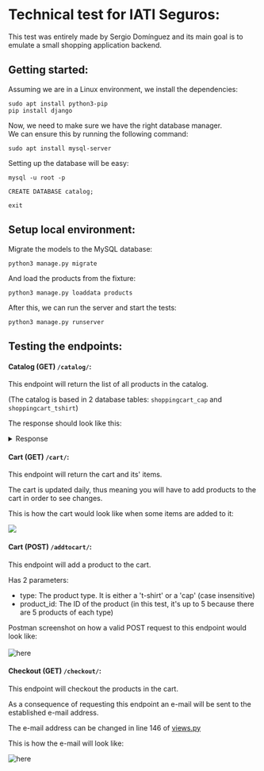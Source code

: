 # Technical test for IATI Seguros:
This test was entirely made by Sergio Domínguez and its main goal is to emulate a small shopping application backend.

## Getting started:

Assuming we are in a Linux environment, we install the dependencies:

    sudo apt install python3-pip
    pip install django
    
Now, we need to make sure we have the right database manager.
<br/>
We can ensure this by running the following command:
    
    sudo apt install mysql-server

Setting up the database will be easy:

    mysql -u root -p

    CREATE DATABASE catalog;

    exit

## Setup local environment:

Migrate the models to the MySQL database:

    python3 manage.py migrate

And load the products from the fixture:

    python3 manage.py loaddata products

After this, we can run the server and start the tests:

    python3 manage.py runserver

## Testing the endpoints:

#### Catalog (GET) `/catalog/`:

This endpoint will return the list of all products in the catalog.<br/>

(The catalog is based in 2 database tables: `shoppingcart_cap` and `shoppingcart_tshirt`)

The response should look like this:

<details closed>
<summary>Response</summary>

``` json
{
    "caps": [
        {
            "main_color": "Negro",
            "secondary_color": null,
            "brand": "Ralph Lauren",
            "catalog_inclusion_date": "2022-06-29T19:38:05Z",
            "image_url": "https://m.media-amazon.com/images/I/81lDs66F1pL._AC_UX522_.jpg",
            "description": "Gorra Ralph Lauren adulto",
            "id": 4,
            "logo_color": "Beige"
        },
        {
            "main_color": "Negro",
            "secondary_color": "Rojo",
            "brand": "Adidas",
            "catalog_inclusion_date": "2022-07-02T10:00:00Z",
            "image_url": "https://www.rekordsport.es/uploads/photo/image/4920/gallery_A02506_1.JPG",
            "description": "Gorra adidas con gráfico para niño",
            "id": 1,
            "logo_color": "Blanco"
        },
        {
            "main_color": "Blanco",
            "secondary_color": "Rojo",
            "brand": "FILA",
            "catalog_inclusion_date": "2022-07-02T11:00:00Z",
            "image_url": "https://deportesmoya.es/127801-large_default/gorra-fila-trucker-cap-blanco-azul.jpg",
            "description": "Gorra FILA Trucker",
            "id": 3,
            "logo_color": "Azul/Rojo"
        },
        {
            "main_color": "Rojo",
            "secondary_color": null,
            "brand": "Lacoste",
            "catalog_inclusion_date": "2022-07-02T23:00:00Z",
            "image_url": "https://http2.mlstatic.com/D_NQ_NP_730275-MLC45216814813_032021-W.jpg",
            "description": "Gorra Lacoste edición limitada 25 aniversario",
            "id": 5,
            "logo_color": "Verde con borde blanco"
        },
        {
            "main_color": "Negro",
            "secondary_color": null,
            "brand": "Nike",
            "catalog_inclusion_date": "2022-07-03T11:00:04Z",
            "image_url": "https://static.nike.com/a/images/t_PDP_1280_v1/f_auto,q_auto:eco/ntdkudemnsoblgfhg17p/gorra-aerobill-classic-99-FjPlk8.png",
            "description": "Gorra Nike para adulto",
            "id": 2,
            "logo_color": "Blanco"
        }
    ],
    "t-shirts": [
        {
            "main_color": "Negro",
            "secondary_color": null,
            "brand": "Nike",
            "catalog_inclusion_date": "2022-07-01T10:00:00Z",
            "image_url": "https://cdn.idealo.com/folder/Product/201788/5/201788558/s11_produktbild_gross_4/nike-sportswear-t-shirt-dm4685.jpg",
            "description": "Nike Sportswear t-shirt",
            "id": 1,
            "size": "S",
            "fabric": "Poliéster",
            "gender": "Hombre",
            "sleeves": false
        },
        {
            "main_color": "Negro",
            "secondary_color": "Camel",
            "brand": "Guess",
            "catalog_inclusion_date": "2022-07-01T10:00:02Z",
            "image_url": "https://images.sportsdirect.com/images/products/65826303_l_a1.jpg",
            "description": "Guess lady \"NORAH\" t-shirt new collection",
            "id": 2,
            "size": "XS",
            "fabric": "Poliéster 100%",
            "gender": "Mujer",
            "sleeves": true
        },
        {
            "main_color": "Negro",
            "secondary_color": "Azul y Verde",
            "brand": "Hollister",
            "catalog_inclusion_date": "2022-07-01T10:00:04Z",
            "image_url": "https://img.hollisterco.com/is/image/anf/KIC_324-2083-1063-916_prod1?policy=product-medium&wid=350&hei=438",
            "description": "Hollister logo icon CREW T-shirt. Ombre coloring...",
            "id": 3,
            "size": "MAS",
            "fabric": "Poliéster 100%",
            "gender": "Hombre",
            "sleeves": false
        },
        {
            "main_color": "Blanco",
            "secondary_color": "Azul oscuro",
            "brand": "Tommy Hilfiger",
            "catalog_inclusion_date": "2022-07-01T10:00:06Z",
            "image_url": "https://tommy-europe.scene7.com/is/image/TommyEurope/KB0KB07286_YBR_main_listing?$listing$",
            "description": "Camiseta para niños de Tommy Hilfiger con gráfico en el centro.",
            "id": 4,
            "size": "L",
            "fabric": "Poliéster 90%",
            "gender": "Hombre",
            "sleeves": false
        },
        {
            "main_color": "Verde claro",
            "secondary_color": null,
            "brand": "Blue Banana",
            "catalog_inclusion_date": "2022-07-01T10:00:08Z",
            "image_url": "https://cdn.shopify.com/s/files/1/0122/2724/8185/products/LSClassicTeeMint2_300x.jpg?v=1647509794",
            "description": "Camiseta Blue Banana con gráfico en la parte superior derecha",
            "id": 5,
            "size": "XL",
            "fabric": "Poliéster 90%",
            "gender": "Unisex",
            "sleeves": true
        }
    ]
}
```
</details>

#### Cart (GET) `/cart/`:

This endpoint will return the cart and its' items.

The cart is updated daily, thus meaning you will have to add products to the cart in order to see changes.

This is how the cart would look like when some items are added to it:

![](https://imgur.com/0N0QP9a.png)

#### Cart (POST) `/addtocart/`:

This endpoint will add a product to the cart.

Has 2 parameters:

- type: The product type. It is either a 't-shirt' or a 'cap' (case insensitive)
- product_id: The ID of the product (in this test, it's up to 5 because there are 5 products of each type)

Postman screenshot on how a valid POST request to this endpoint would look like:
<br/><br/>
![here](https://imgur.com/J1dfyvJ.png)

#### Checkout (GET) `/checkout/`:

This endpoint will checkout the products in the cart.

As a consequence of requesting this endpoint an e-mail will be sent to the established e-mail address.<br/>

The e-mail address can be changed in line 146 of [views.py](./shoppingcart/views.py)

This is how the e-mail will look like:

![here](https://imgur.com/kOjoB1y.png)
